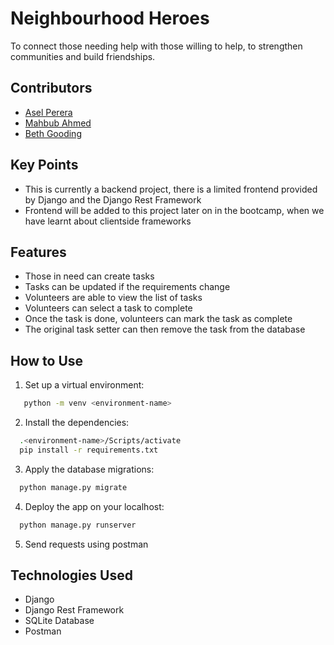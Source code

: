 # Neighbourhood Heroes
To connect those needing help with those willing to help, to strengthen communities and build friendships.

## Contributors

* [Asel Perera](https://github.com/aselperera)
* [Mahbub Ahmed](https://github.com/Mahbub55)
* [Beth Gooding](https://github.com/beth-gooding)

## Key Points

* This is currently a backend project, there is a limited frontend provided by Django and the Django Rest Framework
* Frontend will be added to this project later on in the bootcamp, when we have learnt about clientside frameworks

## Features

* Those in need can create tasks
* Tasks can be updated if the requirements change
* Volunteers are able to view the list of tasks
* Volunteers can select a task to complete
* Once the task is done, volunteers can mark the task as complete
* The original task setter can then remove the task from the database

## How to Use

1. Set up a virtual environment:
```sh
   python -m venv <environment-name>
```

2. Install the dependencies:
```sh
  .<environment-name>/Scripts/activate
  pip install -r requirements.txt
```

3. Apply the database migrations:
```sh
  python manage.py migrate
```

4. Deploy the app on your localhost:
```sh
  python manage.py runserver
```

5. Send requests using postman


## Technologies Used

* Django
* Django Rest Framework
* SQLite Database
* Postman